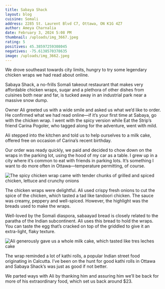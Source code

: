 ```yaml
---
title: Sabaya Shack
layout: blog
cuisine: Somali
address: 2285 St. Laurent Blvd C7, Ottawa, ON K1G 4Z7
author: Ameya Charnalia
date: February 3, 2024 5:08 PM
thumbnail: /uploads/img_3667.jpeg
rating: 5
positives: 45.38597259308045
negatives: -75.6138570378635
image: /uploads/img_3662.jpeg
---
```

We drove southeast towards city limits, hungry to try some legendary chicken wraps we had read about online.

Sabaya Shack, a no-frills Somali takeout restaurant that makes very affordable chicken wraps, suqar and a plethora of other dishes from cuisines both near and far, is tucked away in an industrial park near a massive snow dump. 

Owner Ali greeted us with a wide smile and asked us what we’d like to order. He confirmed what we had read online—if it’s your first time at Sabaya, go with the chicken wrap. I went with the spicy version while Eat the Strip’s friend Carina Pogoler, who tagged along for the adventure, went with mild.

Ali stepped into the kitchen and told us to help ourselves to a milk cake, offered free on occasion of Carina’s recent birthday.

Our order was ready quickly, we paid and decided to chow down on the wraps in the parking lot, using the hood of my car as a table. I grew up in a city where it’s common to eat with friends in parking lots. It’s something I want to do more often in Ottawa—temperature permitting, of course.

![The spicy chicken wrap came with tender chunks of grilled and spiced chicken, lettuce and crunchy onions](/uploads/img_3667.jpeg "Sabaya Shack chicken wrap")

The chicken wraps were delightful. Ali used crispy fresh onions to cut the spice of the chicken, which tasted a tad like tandoori chicken. The sauce was creamy, peppery and well-spiced. However, the highlight was the breads used to make the wraps.

Well-loved by the Somali diaspora, sabaayad bread is closely related to the paratha of the Indian subcontinent. Ali uses this bread to hold the wraps. You can taste the egg that’s cracked on top of the griddled to give it an extra-light, flaky texture.

![Ali generously gave us a whole milk cake, which tasted like tres leches cake](/uploads/img_3672.jpeg "Sabaya Shack milk cake")

The wrap reminded a lot of kathi rolls, a popular Indian street food originating in Calcutta. I’ve been on the hunt for good kathi rolls in Ottawa and Sabaya Shack’s was just as good if not better.

We parted ways with Ali by thanking him and assuring him we’ll be back for more of his extraordinary food, which set us back around $23.